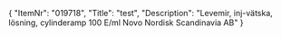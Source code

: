 {
  "ItemNr": "019718",
  "Title": "test",
  "Description": "Levemir, inj-vätska, lösning, cylinderamp 100 E/ml Novo Nordisk Scandinavia AB"
}